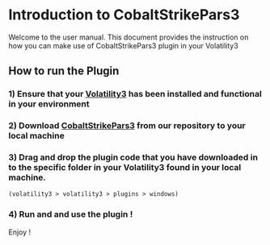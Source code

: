 # Introduction to CobaltStrikePars3
Welcome to the user manual. 
This document provides the instruction on how you can make use of CobaltStrikePars3 plugin in your Volatility3

## How to run the Plugin
### 1) Ensure that your [Volatility3](https://github.com/volatilityfoundation/volatility3) has been installed and functional in your environment
### 2) Download [CobaltStrikePars3](https://github.com/LimWeiKai/ICT-2202-Team-YH-/blob/gh-pages/CobaltStrikePars3.py) from our repository to your local machine
### 3) Drag and drop the plugin code that you have downloaded in to the specific folder in your Volatility3 found in your local machine.
    (volatility3 > volatility3 > plugins > windows)

### 4) Run and and use the plugin !

Enjoy !

